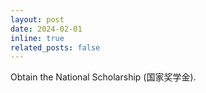 ```yaml
---
layout: post
date: 2024-02-01
inline: true
related_posts: false
---
```

Obtain the National Scholarship (国家奖学金).